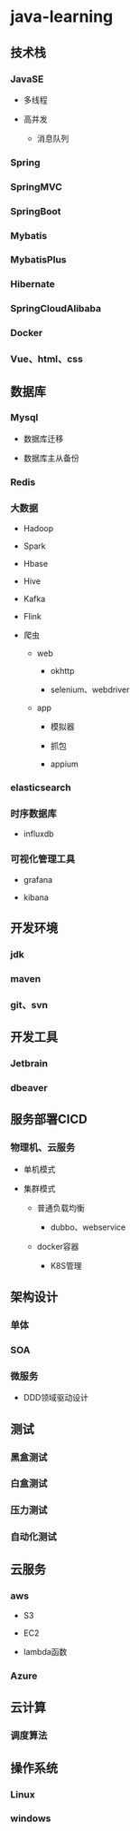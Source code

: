 # java-learning

## 技术栈

### JavaSE

- 多线程

- 高并发

	- 消息队列

### Spring

### SpringMVC

### SpringBoot

### Mybatis

### MybatisPlus

### Hibernate

### SpringCloudAlibaba

### Docker

### Vue、html、css

## 数据库

### Mysql

- 数据库迁移

- 数据库主从备份

### Redis

### 大数据

- Hadoop

- Spark

- Hbase

- Hive

- Kafka

- Flink

- 爬虫

	- web

		- okhttp

		- selenium、webdriver

	- app

		- 模拟器

		- 抓包

		- appium

### elasticsearch

### 时序数据库

- influxdb

### 可视化管理工具

- grafana

- kibana

## 开发环境

### jdk

### maven

### git、svn

## 开发工具

### Jetbrain

### dbeaver

## 服务部署CICD

### 物理机、云服务

- 单机模式

- 集群模式

	- 普通负载均衡

		- dubbo、webservice

	- docker容器

		- K8S管理

## 架构设计

### 单体

### SOA

### 微服务

- DDD领域驱动设计

## 测试

### 黑盒测试

### 白盒测试

### 压力测试

### 自动化测试

## 云服务

### aws

- S3

- EC2

- lambda函数

### Azure

## 云计算

### 调度算法

## 操作系统

### Linux

### windows

